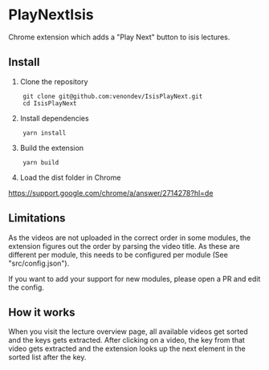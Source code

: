# PlayNextIsis

Chrome extension which adds a "Play Next" button to isis lectures.

## Install

1. Clone the repository

```
    git clone git@github.com:venondev/IsisPlayNext.git
    cd IsisPlayNext
```

2. Install dependencies

```
    yarn install
```

3. Build the extension

```
    yarn build
```

4. Load the dist folder in Chrome

https://support.google.com/chrome/a/answer/2714278?hl=de

## Limitations

As the videos are not uploaded in the correct order in some modules, the extension
figures out the order by parsing the video title. As these are different per module,
this needs to be configured per module (See "src/config.json").

If you want to add your support for new modules, please open a PR and edit the config.

## How it works

When you visit the lecture overview page, all available videos get sorted and the keys
gets extracted. After clicking on a video, the key from that video gets extracted and
the extension looks up the next element in the sorted list after the key.
